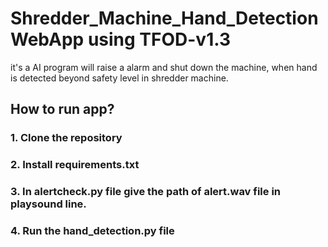 # Shredder_Machine_Hand_Detection WebApp using TFOD-v1.3

it's a AI program will raise a alarm and shut down the machine, when hand is detected beyond safety level in shredder machine.

## How to run app?
### 1. Clone the repository
### 2. Install requirements.txt 
### 3. In alertcheck.py file give the path of alert.wav file in playsound line.
### 4. Run the hand_detection.py file
<br/><br/>
